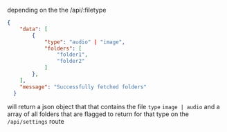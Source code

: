 depending on the the /api/:filetype

```json
{
    "data": [
        {
            "type": "audio" | "image",
            "folders": [
                "folder1",
                "folder2"
            ]
        },
    ],
    "message": "Successfully fetched folders"
  }
```

will return a json object that that contains the file `type` `image | audio`
and a array of all folders that are flagged to return for that type on the `/api/settings` route
